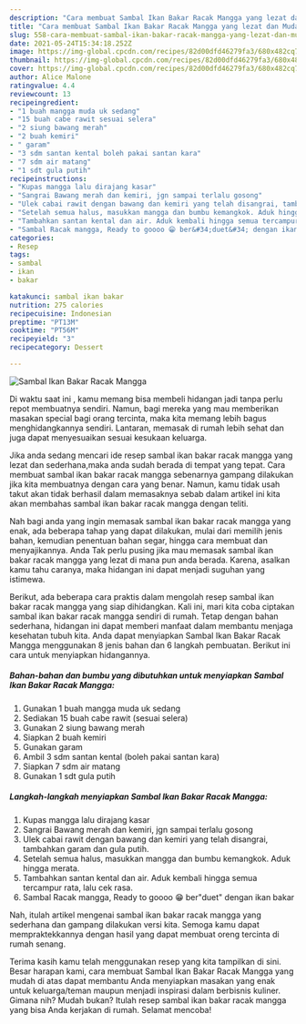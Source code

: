 ```yaml
---
description: "Cara membuat Sambal Ikan Bakar Racak Mangga yang lezat dan Mudah Dibuat"
title: "Cara membuat Sambal Ikan Bakar Racak Mangga yang lezat dan Mudah Dibuat"
slug: 558-cara-membuat-sambal-ikan-bakar-racak-mangga-yang-lezat-dan-mudah-dibuat
date: 2021-05-24T15:34:18.252Z
image: https://img-global.cpcdn.com/recipes/82d00dfd46279fa3/680x482cq70/sambal-ikan-bakar-racak-mangga-foto-resep-utama.jpg
thumbnail: https://img-global.cpcdn.com/recipes/82d00dfd46279fa3/680x482cq70/sambal-ikan-bakar-racak-mangga-foto-resep-utama.jpg
cover: https://img-global.cpcdn.com/recipes/82d00dfd46279fa3/680x482cq70/sambal-ikan-bakar-racak-mangga-foto-resep-utama.jpg
author: Alice Malone
ratingvalue: 4.4
reviewcount: 13
recipeingredient:
- "1 buah mangga muda uk sedang"
- "15 buah cabe rawit sesuai selera"
- "2 siung bawang merah"
- "2 buah kemiri"
- " garam"
- "3 sdm santan kental boleh pakai santan kara"
- "7 sdm air matang"
- "1 sdt gula putih"
recipeinstructions:
- "Kupas mangga lalu dirajang kasar"
- "Sangrai Bawang merah dan kemiri, jgn sampai terlalu gosong"
- "Ulek cabai rawit dengan bawang dan kemiri yang telah disangrai, tambahkan garam dan gula putih."
- "Setelah semua halus, masukkan mangga dan bumbu kemangkok. Aduk hingga merata."
- "Tambahkan santan kental dan air. Aduk kembali hingga semua tercampur rata, lalu cek rasa."
- "Sambal Racak mangga, Ready to goooo 😁 ber&#34;duet&#34; dengan ikan bakar"
categories:
- Resep
tags:
- sambal
- ikan
- bakar

katakunci: sambal ikan bakar 
nutrition: 275 calories
recipecuisine: Indonesian
preptime: "PT13M"
cooktime: "PT56M"
recipeyield: "3"
recipecategory: Dessert

---
```



![Sambal Ikan Bakar Racak Mangga](https://img-global.cpcdn.com/recipes/82d00dfd46279fa3/680x482cq70/sambal-ikan-bakar-racak-mangga-foto-resep-utama.jpg)

Di waktu  saat ini , kamu memang bisa membeli hidangan jadi tanpa perlu repot membuatnya sendiri. Namun, bagi mereka yang mau memberikan masakan special bagi orang tercinta, maka kita memang lebih bagus menghidangkannya sendiri. Lantaran, memasak di rumah lebih sehat dan juga dapat menyesuaikan sesuai kesukaan keluarga.

Jika anda sedang mencari ide resep sambal ikan bakar racak mangga yang lezat dan sederhana,maka anda sudah berada di tempat yang tepat. Cara membuat sambal ikan bakar racak mangga  sebenarnya gampang dilakukan jika kita membuatnya dengan cara yang benar. Namun, kamu tidak usah takut akan tidak berhasil dalam memasaknya 
sebab dalam artikel ini kita akan membahas sambal ikan bakar racak mangga dengan teliti.  



Nah bagi anda yang ingin memasak sambal ikan bakar racak mangga yang enak, ada beberapa tahap yang dapat dilakukan, mulai dari memilih jenis bahan, kemudian penentuan bahan segar, hingga cara membuat dan menyajikannya. Anda Tak perlu pusing jika mau memasak sambal ikan bakar racak mangga yang lezat di mana pun anda berada. Karena, asalkan kamu  tahu caranya, maka hidangan ini dapat menjadi suguhan yang istimewa.

Berikut, ada beberapa cara praktis  dalam mengolah resep sambal ikan bakar racak mangga yang siap dihidangkan. Kali ini, mari kita coba ciptakan sambal ikan bakar racak mangga sendiri di rumah. Tetap dengan bahan sederhana, hidangan ini dapat memberi manfaat dalam membantu menjaga kesehatan tubuh kita. Anda dapat menyiapkan Sambal Ikan Bakar Racak Mangga menggunakan 8 jenis bahan dan 6 langkah pembuatan. Berikut ini cara untuk menyiapkan hidangannya.

<!--inarticleads1-->

##### Bahan-bahan dan bumbu yang dibutuhkan untuk menyiapkan Sambal Ikan Bakar Racak Mangga:

1. Gunakan 1 buah mangga muda uk sedang
1. Sediakan 15 buah cabe rawit (sesuai selera)
1. Gunakan 2 siung bawang merah
1. Siapkan 2 buah kemiri
1. Gunakan  garam
1. Ambil 3 sdm santan kental (boleh pakai santan kara)
1. Siapkan 7 sdm air matang
1. Gunakan 1 sdt gula putih




<!--inarticleads2-->

##### Langkah-langkah menyiapkan Sambal Ikan Bakar Racak Mangga:

1. Kupas mangga lalu dirajang kasar
1. Sangrai Bawang merah dan kemiri, jgn sampai terlalu gosong
1. Ulek cabai rawit dengan bawang dan kemiri yang telah disangrai, tambahkan garam dan gula putih.
1. Setelah semua halus, masukkan mangga dan bumbu kemangkok. Aduk hingga merata.
1. Tambahkan santan kental dan air. Aduk kembali hingga semua tercampur rata, lalu cek rasa.
1. Sambal Racak mangga, Ready to goooo 😁 ber&#34;duet&#34; dengan ikan bakar




Nah, itulah artikel mengenai  sambal ikan bakar racak mangga  yang sederhana dan gampang dilakukan versi kita. Semoga kamu dapat mempraktekkannya dengan hasil yang dapat membuat oreng tercinta di rumah senang. 

Terima kasih kamu telah menggunakan resep yang kita tampilkan di sini. Besar harapan kami, cara membuat  Sambal Ikan Bakar Racak Mangga yang mudah di atas dapat membantu Anda menyiapkan masakan yang enak untuk keluarga/teman maupun menjadi inspirasi dalam berbisnis kuliner. Gimana nih? Mudah bukan? Itulah resep sambal ikan bakar racak mangga yang bisa Anda kerjakan di rumah. Selamat mencoba!


